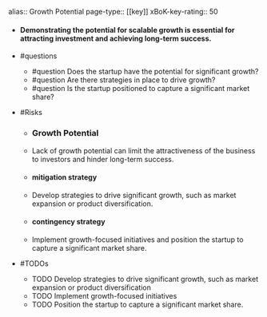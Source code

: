 alias:: Growth Potential
page-type:: [[key]]
xBoK-key-rating:: 50
- #### Demonstrating the potential for scalable growth is essential for attracting investment and achieving long-term success.
- #questions
  - #question Does the startup have the potential for significant growth?
  - #question Are there strategies in place to drive growth?
  - #question Is the startup positioned to capture a significant market share?
- #Risks

  - ### Growth Potential
  - Lack of growth potential can limit the attractiveness of the business to investors and hinder long-term success.
  - #### mitigation strategy
  - Develop strategies to drive significant growth, such as market expansion or product diversification.
  - #### contingency strategy
  - Implement growth-focused initiatives and position the startup to capture a significant market share.
- #TODOs
  - TODO Develop strategies to drive significant growth, such as market expansion or product diversification
  - TODO  Implement growth-focused initiatives
  - TODO  Position the startup to capture a significant market share.


